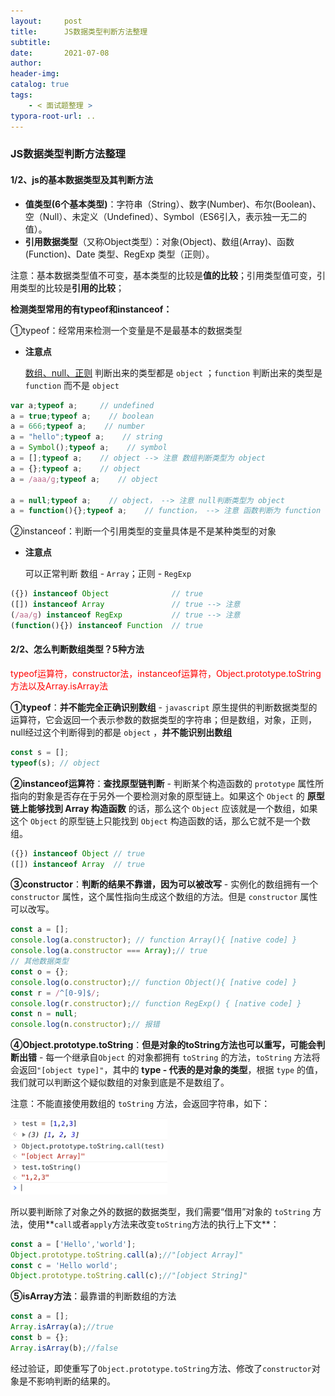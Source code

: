 ```yaml
---
layout:     post
title:      JS数据类型判断方法整理
subtitle:  
date:       2021-07-08
author:     
header-img: 
catalog: true
tags:
    - < 面试题整理 >
typora-root-url: ..
---
```


### JS数据类型判断方法整理

#### 1/2、js的基本数据类型及其判断方法

- **值类型(6个基本类型)**：字符串（String）、数字(Number)、布尔(Boolean)、空（Null）、未定义（Undefined）、Symbol（ES6引入，表示独一无二的值）。
- **引用数据类型**（又称Object类型）：对象(Object)、数组(Array)、函数(Function)、Date 类型、RegExp 类型（正则）。

注意：基本数据类型值不可变，基本类型的比较是**值的比较**；引用类型值可变，引用类型的比较是**引用的比较**；

**检测类型常用的有typeof和instanceof：**

①typeof：经常用来检测一个变量是不是最基本的数据类型

- **注意点**

    <u>数组、null、正则</u>  判断出来的类型都是 `object` ；`function` 判断出来的类型是 `function` 而不是 `object`

```javascript
var a;typeof a;    	// undefined
a = true;typeof a;    // boolean
a = 666;typeof a;    // number 
a = "hello";typeof a;    // string
a = Symbol();typeof a;    // symbol
a = [];typeof a;    // object --> 注意 数组判断类型为 object
a = {};typeof a;    // object
a = /aaa/g;typeof a;    // object

a = null;typeof a;    // object， --> 注意 null判断类型为 object
a = function(){};typeof a;    // function， --> 注意 函数判断为 function 而不是 object
```

②instanceof：判断一个引用类型的变量具体是不是某种类型的对象

- **注意点**

    可以正常判断 数组 - `Array`；正则 - `RegExp`

```javascript
({}) instanceof Object              // true
([]) instanceof Array               // true --> 注意
(/aa/g) instanceof RegExp           // true --> 注意
(function(){}) instanceof Function  // true
```



#### 2/2、怎么判断数组类型？5种方法

<span style="color:red">typeof运算符，constructor法，instanceof运算符，Object.prototype.toString方法以及Array.isArray法</span>

**①typeof**：**并不能完全正确识别数组** - `javascript` 原生提供的判断数据类型的运算符，它会返回一个表示参数的数据类型的字符串；但是数组，对象，正则，null经过这个判断得到的都是 `object` ，**并不能识别出数组**

```javascript
const s = [];
typeof(s); // object
```

**②instanceof运算符**：**查找原型链判断** - 判断某个构造函数的 `prototype` 属性所指向的對象是否存在于另外一个要检测对象的原型链上。如果这个 `Object` 的 **原型链上能够找到 Array 构造函数** 的话，那么这个 `Object` 应该就是一个数组，如果这个 `Object` 的原型链上只能找到 `Object` 构造函数的话，那么它就不是一个数组。

```javascript
({}) instanceof Object // true
([]) instanceof Array  // true
```

**③constructor**：**判断的结果不靠谱，因为可以被改写** - 实例化的数组拥有一个 `constructor` 属性，这个属性指向生成这个数组的方法。但是 `constructor` 属性可以改写。

```javascript
const a = [];
console.log(a.constructor); // function Array(){ [native code] }
console.log(a.constructor === Array);// true
// 其他数据类型
const o = {};
console.log(o.constructor);// function Object(){ [native code] }
const r = /^[0-9]$/;
console.log(r.constructor);// function RegExp() { [native code] }
const n = null;
console.log(n.constructor);// 报错
```

**④Object.prototype.toString**：**但是对象的toString方法也可以重写，可能会判断出错** - 每一个继承自`Object` 的对象都拥有 `toString` 的方法，`toString` 方法将会返回`"[object type]"`，其中的 **type - 代表的是对象的类型**，根据 `type` 的值，我们就可以判断这个疑似数组的对象到底是不是数组了。



注意：不能直接使用数组的 `toString` 方法，会返回字符串，如下：

<img src="/../img/assets_2019/image-20210708083051718.png" alt="image-20210708083051718" style="zoom:40%;" />

所以要判断除了对象之外的数据的数据类型，我们需要“借用”对象的 `toString` 方法，使用**`call`或者`apply`方法来改变`toString`方法的执行上下文**：

```javascript
const a = ['Hello','world'];
Object.prototype.toString.call(a);//"[object Array]"
const c = 'Hello world';
Object.prototype.toString.call(c);//"[object String]"
```

**⑤isArray方法**：最靠谱的判断数组的方法

```javascript
const a = [];
Array.isArray(a);//true
const b = {};
Array.isArray(b);//false
```

经过验证，即使重写了`Object.prototype.toString`方法、修改了`constructor`对象是不影响判断的结果的。

